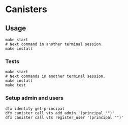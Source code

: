 # Canisters

## Usage

```shell
make start
# Next command in another terminal session.
make install
```

### Tests

```shell
make start
# Next commands in another terminal session.
make install
make test
```

### Setup admin and users

```shell
dfx identity get-principal
dfx canister call vts add_admin '(principal "")'
dfx canister call vts register_user '(principal "")'
```
